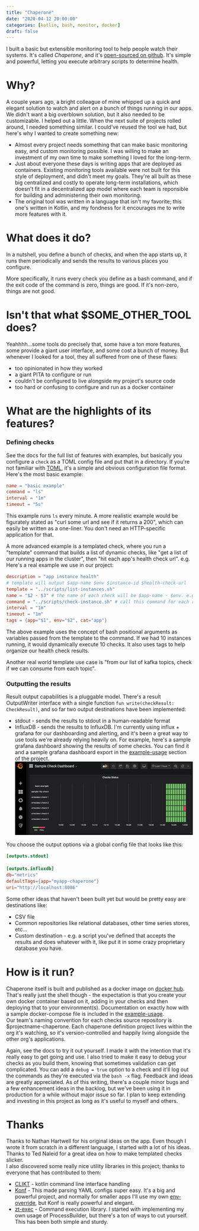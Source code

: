 ```yaml
---
title: "Chaperone"
date: "2020-04-12 20:00:00"
categories: [kotlin, bash, monitor, docker]
draft: false
---
```


I built a basic but extensible monitoring tool to help people watch their systems.  It's called *Chaperone*, and it's [open-sourced on github](https://github.com/dtanner/chaperone). 
It's simple and powerful, letting you execute arbitrary scripts to determine health.

# Why?
A couple years ago, a bright colleague of mine whipped up a quick and elegant solution to watch and alert on a bunch of things running in our apps. 
We didn't want a big overblown solution, but it also needed to be customizable.  I helped out a little. 
When the next suite of projects rolled around, I needed something similar.  I could've reused the tool we had, but here's why I wanted to create something new:

- Almost every project needs something that can make basic monitoring easy, and custom monitoring possible. I was willing to make an investment of my own time to make something I loved for the long-term.
- Just about everyone these days is writing apps that are deployed as containers. Existing monitoring tools available were not built for this style of deployment, and didn't meet my goals. They're all built as these big centralized and costly to operate long-term installations, which doesn't fit in a decentralized app model where each team is reponsible for building and administering their own monitoring.
- The original tool was written in a language that isn't my favorite; this one's written in Kotlin, and my fondness for it encourages me to write more features with it.

# What does it do?
In a nutshell, you define a bunch of checks, and when the app starts up, it runs them periodically and sends the results to various places you configure.  

More specifically, it runs every check you define as a bash command, and if the exit code of the command is zero, things are good. If it's non-zero, things are not good.  

# Isn't that what $SOME_OTHER_TOOL does?
Yeahhhh...some tools do precisely that, some have a ton more features, some provide a giant user interface, and some cost a bunch of money.
But whenever I looked for a tool, they all suffered from one of these flaws:

- too opinionated in how they worked
- a giant PITA to configure or run
- couldn't be configured to live alongside my project's source code
- too hard or confusing to configure and run as a docker container

# What are the highlights of its features?
### Defining checks
See the docs for the full list of features with examples, but basically you configure a `check` as a TOML config file and put that in a directory. If you're not familiar with [TOML](https://github.com/toml-lang/toml), it's a simple and obvious configuration file format.  Here's the most basic example:
```toml
name = "basic example"
command = "ls"
interval = "1m"
timeout = "5s"
```
This example runs `ls` every minute. A more realistic example would be figurately stated as "curl some url and see if it returns a 200", which can easily be written as a one-liner. You don't need an HTTP-specific application for that.  

A more advanced example is a templated check, where you run a "template" command that builds a list of dynamic checks, like "get a list of our running apps in the cluster", then "hit each app's health check url".  e.g. Here's a real example we use in our project:
```toml
description = "app instance health"
# template will output $app-name $env $instance-id $health-check-url
template = "../scripts/list-instances.sh"
name = "$2 - $3" # the name of each check will be $app-name - $env. e.g. foo - dev
command = "../scripts/check-instance.sh" # call this command for each result from the template
interval = "1m"
timeout = "1m"
tags = {app="$1", env="$2", cat="app"}
```
The above example uses the concept of bash positional arguments as variables passed from the template to the command. If we had 10 instances running, it would dynamically execute 10 checks. It also uses tags to help organize our health check results.  

Another real world template use case is "from our list of kafka topics, check if we can consume from each topic".   

### Outputting the results
Result output capabilities is a pluggable model. There's a result OutputWriter interface with a single function `fun write(checkResult: CheckResult)`, and so far two output destinations have been implemented:

- stdout - sends the results to stdout in a human-readable format
- InfluxDB - sends the results to InfluxDB.  I'm currently using influx + grafana for our dashboarding and alerting, and it's been a great way to use tools we're already relying heavily on.  For example, here's a sample grafana dashboard showing the results of some checks. You can find it and a sample grafana dashboard export in the [example-usage](https://github.com/dtanner/chaperone/tree/master/example-usage) section of the project.  
![](/chaperone/sample-check-dashboard.png)  

You choose the output options via a global config file that looks like this:
```toml
[outputs.stdout]

[outputs.influxdb]
db="metrics"
defaultTags={app="myapp-chaperone"}
uri="http://localhost:8086"
```

Some other ideas that haven't been built yet but would be pretty easy are destinations like:

- CSV file
- Common repositories like relational databases, other time series stores, etc...
- Custom destination - e.g. a script you've defined that accepts the results and does whatever with it, like put it in some crazy proprietary database you have.


# How is it run?
Chaperone itself is built and published as a docker image on [docker hub](https://hub.docker.com/r/edgescope/chaperone).
That's really just the shell though - the expectation is that you create your own docker container based on it, adding in your checks and then deploying that to your environment(s).  Documentation on exactly how with a sample docker-compose file is included in the [example-usage](https://github.com/dtanner/chaperone/tree/master/example-usage).  
Our team's naming convention for each checks source repository is $projectname-chaperone.  Each chaperone definition project lives within the org it's watching, so it's version-controlled and happily living alongside the other org's applications.

Again, see the docs to try it out yourself. I made it with the intention that it's really easy to get going and use. 
I also tried to make it easy to debug your checks as you build them, knowing that sometimes validation can get complicated. You can add a `debug = true` option to a check and it'll log out the commands as they're executed via the `bash -x` flag.
Feedback and ideas are greatly appreciated.  As of this writing, there's a couple minor bugs and a few enhancement ideas in the backlog, but we've been using it in production for a while without major issue so far.
I plan to keep extending and investing in this project as long as it's useful to myself and others.

# Thanks
Thanks to Nathan Hartwell for his original ideas on the app. Even though I wrote it from scratch in a different language, I started with a lot of his ideas.
Thanks to Ted Naleid for a great idea on how to make templated checks slicker.  
I also discovered some really nice utility libraries in this project; thanks to everyone that has contributed to them:

- [CLIKT](https://ajalt.github.io/clikt/) - kotlin command line interface handling
- [Konf](https://github.com/uchuhimo/konf) - This made parsing YAML configs super easy. It's a big and powerful project, and normally for smaller apps I'll use my own [env-override](https://github.com/dtanner/env-override), but Konf is really powerful and elegant.
- [zt-exec](https://github.com/zeroturnaround/zt-exec) - Command execution library. I started with implementing my own usage of ProcessBuilder, but there's a ton of ways to cut yourself. This has been both simple and sturdy.

